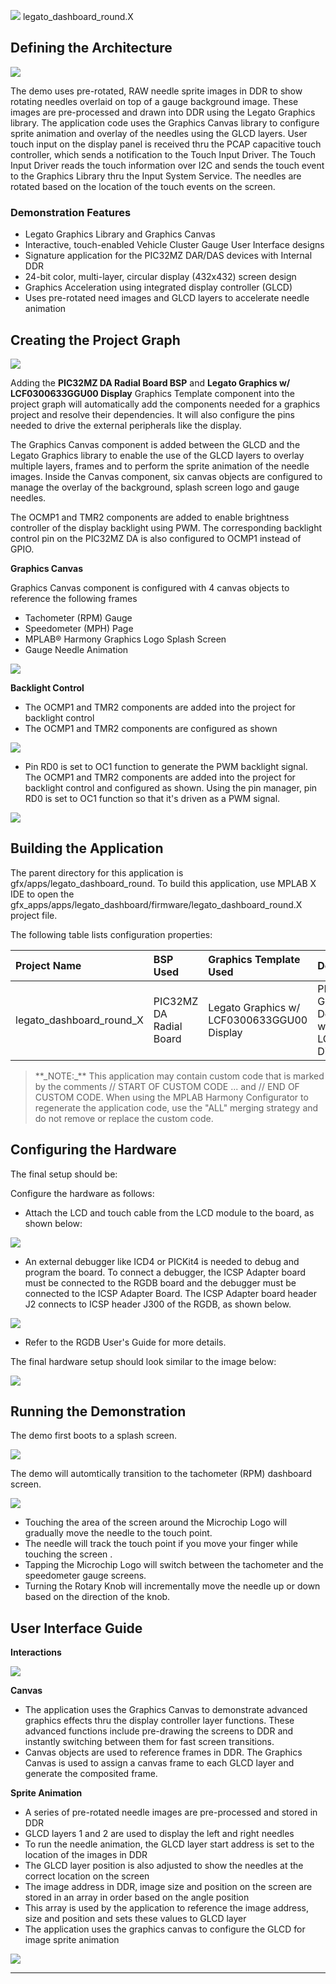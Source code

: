 
![](../../../../docs/images/mhgs.png) legato\_dashboard\_round.X

Defining the Architecture
-------------------------

![](../../../../docs/html/legato_db_arch.png)

The demo uses pre-rotated, RAW needle sprite images in DDR to show rotating needles overlaid on top of a gauge background image. These images are pre-processed and drawn into DDR using the Legato Graphics library. The application code uses the Graphics Canvas library to configure sprite animation and overlay of the needles using the GLCD layers. User touch input on the display panel is received thru the PCAP capacitive touch controller, which sends a notification to the Touch Input Driver. The Touch Input Driver reads the touch information over I2C and sends the touch event to the Graphics Library thru the Input System Service. The needles are rotated based on the location of the touch events on the screen.

### Demonstration Features

-   Legato Graphics Library and Graphics Canvas
-   Interactive, touch-enabled Vehicle Cluster Gauge User Interface designs
-   Signature application for the PIC32MZ DAR/DAS devices with Internal DDR
-   24-bit color, multi-layer, circular display (432x432) screen design
-   Graphics Acceleration using integrated display controller (GLCD)
-   Uses pre-rotated need images and GLCD layers to accelerate needle animation

Creating the Project Graph
--------------------------

![](../../../../docs/html/legato_db_mzda_round_pg.png)

Adding the **PIC32MZ DA Radial Board BSP** and **Legato Graphics w/ LCF0300633GGU00 Display** Graphics Template component into the project graph will automatically add the components needed for a graphics project and resolve their dependencies. It will also configure the pins needed to drive the external peripherals like the display.

The Graphics Canvas component is added between the GLCD and the Legato Graphics library to enable the use of the GLCD layers to overlay multiple layers, frames and to perform the sprite animation of the needle images. Inside the Canvas component, six canvas objects are configured to manage the overlay of the background, splash screen logo and gauge needles.

The OCMP1 and TMR2 components are added to enable brightness controller of the display backlight using PWM. The corresponding backlight control pin on the PIC32MZ DA is also configured to OCMP1 instead of GPIO.

**Graphics Canvas**

Graphics Canvas component is configured with 4 canvas objects to reference the following frames

-   Tachometer (RPM) Gauge
-   Speedometer (MPH) Page
-   MPLAB® Harmony Graphics Logo Splash Screen
-   Gauge Needle Animation

![](../../../../docs/html/legato_db_mzda_round_pg1.png)

**Backlight Control**

-   The OCMP1 and TMR2 components are added into the project for backlight control
-   The OCMP1 and TMR2 components are configured as shown

![](../../../../docs/html/legato_db_mzda_cu_tm5000_pg2.png)

-   Pin RD0 is set to OC1 function to generate the PWM backlight signal. The OCMP1 and TMR2 components are added into the project for backlight control and configured as shown. Using the pin manager, pin RD0 is set to OC1 function so that it's driven as a PWM signal.

![](../../../../docs/html/legato_db_mzda_cu_tm5000_pg3.png)

Building the Application
------------------------

The parent directory for this application is gfx/apps/legato\_dashboard\_round. To build this application, use MPLAB X IDE to open the gfx\_apps/apps/legato\_dashboard/firmware/legato\_dashboard\_round.X project file.

The following table lists configuration properties:

|Project Name|BSP Used|Graphics Template Used|Description|
|:-----------|:-------|:---------------------|:----------|
|legato\_dashboard\_round\_X|PIC32MZ DA Radial Board|Legato Graphics w/ LCF0300633GGU00 Display|PIC32MZ DA Radial Graphics Development Board w/ LCF0300633GGU00 Display|

> \*\*\_NOTE:\_\*\* This application may contain custom code that is marked by the comments // START OF CUSTOM CODE ... and // END OF CUSTOM CODE. When using the MPLAB Harmony Configurator to regenerate the application code, use the "ALL" merging strategy and do not remove or replace the custom code.

Configuring the Hardware
------------------------

The final setup should be:

Configure the hardware as follows:

-   Attach the LCD and touch cable from the LCD module to the board, as shown below:

![](../../../../docs/html/rgdb_hw_setup.png)

-   An external debugger like ICD4 or PICKit4 is needed to debug and program the board. To connect a debugger, the ICSP Adapter board must be connected to the RGDB board and the debugger must be connected to the ICSP Adapter Board. The ICSP Adapter board header J2 connects to ICSP header J300 of the RGDB, as shown below.

![](../../../../docs/html/rgdb_dbg_setup.png)

-   Refer to the RGDB User's Guide for more details.

The final hardware setup should look similar to the image below:

![](../../../../docs/html/rgdb_hw_setup_dashboard.png)

Running the Demonstration
-------------------------
The demo first boots to a splash screen.

![](../../../../docs/html/legato_db_mzda_round_splash.png)

The demo will automtically transition to the tachometer (RPM) dashboard screen.

![](../../../../docs/html/legato_dashboard_round.png)

-   Touching the area of the screen around the Microchip Logo will gradually move the needle to the touch point.
-   The needle will track the touch point if you move your finger while touching the screen .
-   Tapping the Microchip Logo will switch between the tachometer and the speedometer gauge screens.
-   Turning the Rotary Knob will incrementally move the needle up or down based on the direction of the knob.

User Interface Guide
--------------------

**Interactions**

![](../../../../docs/html/legato_dashboard_ui.png)

**Canvas**

-   The application uses the Graphics Canvas to demonstrate advanced graphics effects thru the display controller layer functions. These advanced functions include pre-drawing the screens to DDR and instantly switching between them for fast screen transitions.
-   Canvas objects are used to reference frames in DDR. The Graphics Canvas is used to assign a canvas frame to each GLCD layer and generate the composited frame. 

**Sprite Animation**

-   A series of pre-rotated needle images are pre-processed and stored in DDR
-   GLCD layers 1 and 2 are used to display the left and right needles
-   To run the needle animation, the GLCD layer start address is set to the location of the images in DDR
-   The GLCD layer position is also adjusted to show the needles at the correct location on the screen
-   The image address in DDR, image size and position on the screen are stored in an array in order based on the angle position
-   This array is used by the application to reference the image address, size and position and sets these values to GLCD layer
-   The application uses the graphics canvas to configure the GLCD for image sprite animation

![](../../../../docs/html/legato_dashboard_round_needle_anim.png)

* * * * *

 
